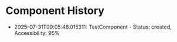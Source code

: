 # Component History

- 2025-07-31T09:05:46.015311: TestComponent - Status: created, Accessibility: 95%
